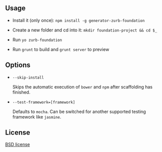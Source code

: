 ## Usage

- Install it (only once): `npm install -g generator-zurb-foundation`

- Create a new folder and cd into it: `mkdir foundation-project && cd $_`

- Run `yo zurb-foundation`

- Run `grunt` to build and `grunt server` to preview



## Options

* `--skip-install`

  Skips the automatic execution of `bower` and `npm` after
  scaffolding has finished.

* `--test-framework=[framework]`

  Defaults to `mocha`. Can be switched for
  another supported testing framework like `jasmine`.



## License

[BSD license](http://opensource.org/licenses/bsd-license.php)
